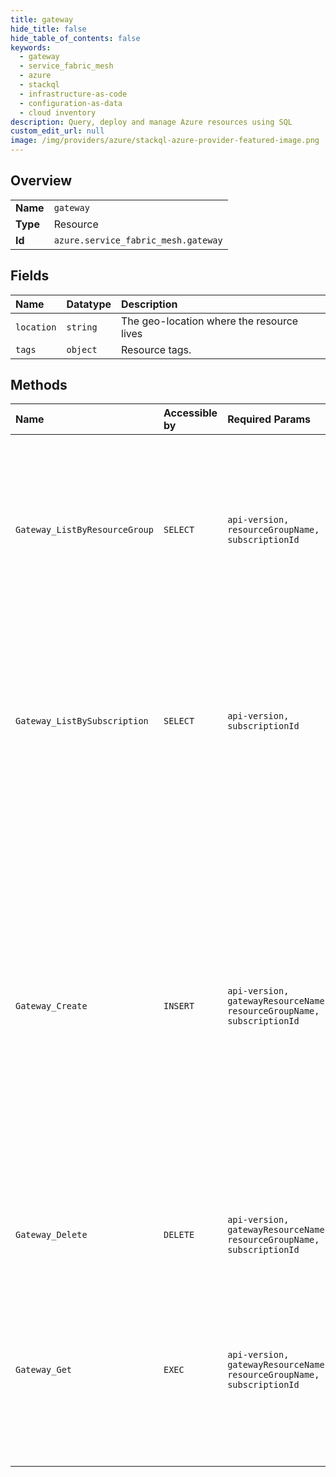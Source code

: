 ```yaml
---
title: gateway
hide_title: false
hide_table_of_contents: false
keywords:
  - gateway
  - service_fabric_mesh
  - azure    
  - stackql
  - infrastructure-as-code
  - configuration-as-data
  - cloud inventory
description: Query, deploy and manage Azure resources using SQL
custom_edit_url: null
image: /img/providers/azure/stackql-azure-provider-featured-image.png
---
```

  
    

## Overview
<table><tbody>
<tr><td><b>Name</b></td><td><code>gateway</code></td></tr>
<tr><td><b>Type</b></td><td>Resource</td></tr>
<tr><td><b>Id</b></td><td><code>azure.service_fabric_mesh.gateway</code></td></tr>
</tbody></table>

## Fields
| Name | Datatype | Description |
|:-----|:---------|:------------|
| `location` | `string` | The geo-location where the resource lives |
| `tags` | `object` | Resource tags. |
## Methods
| Name | Accessible by | Required Params | Description |
|:-----|:--------------|:----------------|:------------|
| `Gateway_ListByResourceGroup` | `SELECT` | `api-version, resourceGroupName, subscriptionId` | Gets the information about all gateway resources in a given resource group. The information include the description and other properties of the Gateway. |
| `Gateway_ListBySubscription` | `SELECT` | `api-version, subscriptionId` | Gets the information about all gateway resources in a given resource group. The information include the description and other properties of the gateway. |
| `Gateway_Create` | `INSERT` | `api-version, gatewayResourceName, resourceGroupName, subscriptionId` | Creates a gateway resource with the specified name, description and properties. If a gateway resource with the same name exists, then it is updated with the specified description and properties. Use gateway resources to create a gateway for public connectivity for services within your application. |
| `Gateway_Delete` | `DELETE` | `api-version, gatewayResourceName, resourceGroupName, subscriptionId` | Deletes the gateway resource identified by the name. |
| `Gateway_Get` | `EXEC` | `api-version, gatewayResourceName, resourceGroupName, subscriptionId` | Gets the information about the gateway resource with the given name. The information include the description and other properties of the gateway. |

